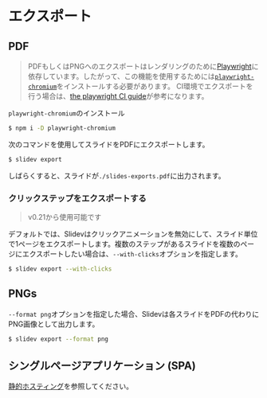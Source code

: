 # エクスポート

## PDF

> PDFもしくはPNGへのエクスポートはレンダリングのために[Playwright](https://playwright.dev)に依存しています。したがって、この機能を使用するためには[`playwright-chromium`](https://playwright.dev/docs/installation#download-single-browser-binary)をインストールする必要があります。
> CI環境でエクスポートを行う場合は、[the playwright CI guide](https://playwright.dev/docs/ci)が参考になります。

`playwright-chromium`のインストール

```bash
$ npm i -D playwright-chromium
```

次のコマンドを使用してスライドをPDFにエクスポートします。

```bash
$ slidev export
```

しばらくすると、スライドが`./slides-exports.pdf`に出力されます。

### クリックステップをエクスポートする

> v0.21から使用可能です

デフォルトでは、Slidevはクリックアニメーションを無効にして、スライド単位で1ページをエクスポートします。複数のステップがあるスライドを複数のページにエクスポートしたい場合は、`--with-clicks`オプションを指定します。

```bash
$ slidev export --with-clicks
```

## PNGs

`--format png`オプションを指定した場合、Slidevは各スライドをPDFの代わりにPNG画像として出力します。

```bash
$ slidev export --format png
```

## シングルページアプリケーション (SPA)

[静的ホスティング](/guide/hosting)を参照してください。

